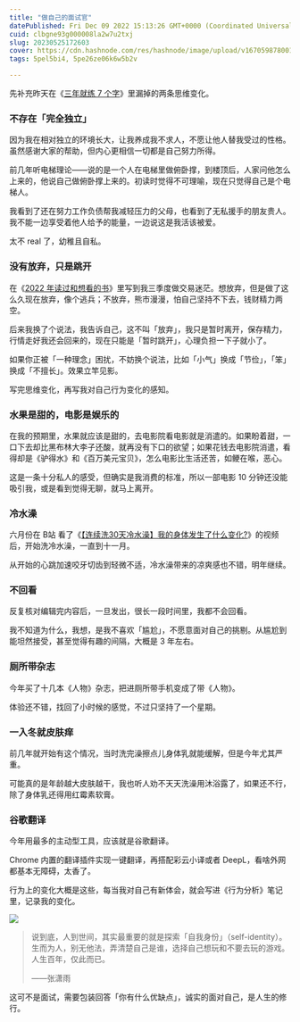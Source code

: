 ```yaml
---
title: "做自己的面试官"
datePublished: Fri Dec 09 2022 15:13:26 GMT+0000 (Coordinated Universal Time)
cuid: clbgne93g000008la2w7u2txj
slug: 20230525172603
cover: https://cdn.hashnode.com/res/hashnode/image/upload/v1670598780010/nIYxQ5RGk.gif
tags: 5pel5bi4, 5pe26ze06k6w5b2v

---
```


先补充昨天在《[三年就练 7 个字](http://mp.weixin.qq.com/s?__biz=MzI3MzU5MDA1OQ==&mid=2247487257&idx=1&sn=57eccdc0a439287b688cfa57fc7ee329&chksm=eb21bd5ddc56344bb9b09b0c3f9e6577147bea35da0b4fca961586990933cf995008ce69eb1f&scene=21#wechat_redirect)》里漏掉的两条思维变化。

### **不存在「完全独立」**

因为我在相对独立的环境长大，让我养成我不求人，不愿让他人替我受过的性格。虽然感谢大家的帮助，但内心更相信一切都是自己努力所得。

前几年听电梯理论——说的是一个人在电梯里做俯卧撑，到楼顶后，人家问他怎么上来的，他说自己做俯卧撑上来的。初读时觉得不可理喻，现在只觉得自己是个电梯人。

我看到了还在努力工作负债帮我减轻压力的父母，也看到了无私援手的朋友贵人。我不能一边享受着他人给予的能量，一边说这是我活该被爱。

太不 real 了，幼稚且自私。

### **没有放弃，只是跳开**

在《[2022 年读过和想看的书](http://mp.weixin.qq.com/s?__biz=MzI3MzU5MDA1OQ==&mid=2247487210&idx=1&sn=d6fdb6d3dbb8b26ef5e769a7959c188f&chksm=eb21bcaedc5635b8d779d0fe2991767f0f8c7891d25d0e7a204c3944251271fe7c038097ba4e&scene=21#wechat_redirect)》里写到我三季度做交易迷茫。想放弃，但是做了这么久现在放弃，像个逃兵；不放弃，熊市漫漫，怕自己坚持不下去，钱财精力两空。

后来我换了个说法，我告诉自己，这不叫「放弃」，我只是暂时离开，保存精力，行情走好我还会回来的，现在只能是「暂时跳开」，心理负担一下子就小了。

如果你正被「一种理念」困扰，不妨换个说法，比如「小气」换成「节俭」，「笨」换成「不擅长」。效果立竿见影。

写完思维变化，再写我对自己行为变化的感知。

### **水果是甜的，电影是娱乐的**

在我的预期里，水果就应该是甜的，去电影院看电影就是消遣的。如果盼着甜，一口下去却比黑布林大李子还酸，就再没有下口的欲望；如果花钱去电影院消遣，看得却是《驴得水》和《百万美元宝贝》，怎么电影比生活还苦，如鲠在喉，恶心。

这是一条十分私人的感受，但确实是我消费的标准，所以一部电影 10 分钟还没能吸引我，或是看到觉得无聊，就马上离开。

### **冷水澡**

六月份在 B站 看了《[【连续洗30天冷水澡】我的身体发生了什么变化?](https://www.bilibili.com/video/BV1F5411R7jb/)》的视频后，开始洗冷水澡，一直到十一月。

从开始的心跳加速咬牙切齿到轻微不适，冷水澡带来的凉爽感也不错，明年继续。

### **不回看**

反复核对编辑完内容后，一旦发出，很长一段时间里，我都不会回看。

我不知道为什么，我想，是我不喜欢「尴尬」，不愿意面对自己的挑剔。从尴尬到能坦然接受，甚至觉得有趣的间隔，大概是 3 年左右。

### **厕所带杂志**

今年买了十几本《人物》杂志，把进厕所带手机变成了带《人物》。

体验还不错，找回了小时候的感觉，不过只坚持了一个星期。

### **一入冬就皮肤痒**

前几年就开始有这个情况，当时洗完澡擦点儿身体乳就能缓解，但是今年尤其严重。

可能真的是年龄越大皮肤越干，我也听人劝不天天洗澡用沐浴露了，如果还不行，除了身体乳还得用红霉素软膏。

### **谷歌翻译**

今年用最多的主动型工具，应该就是谷歌翻译。

Chrome 内置的翻译插件实现一键翻译，再搭配彩云小译或者 DeepL，看啥外网都基本无障碍，太香了。

行为上的变化大概是这些，每当我对自己有新体会，就会写进《行为分析》笔记里，记录我的变化。

![](https://cdn.hashnode.com/res/hashnode/image/upload/v1670598718068/YF4IW5DRT.png)

> 说到底，人到世间，其实最重要的就是探索「自我身份」（self-identity）。生而为人，别无他法，弄清楚自己是谁，选择自己想玩和不要去玩的游戏。人生百年，仅此而已。
> 
> ——张潇雨

这可不是面试，需要包装回答「你有什么优缺点」，诚实的面对自己，是人生的修行。